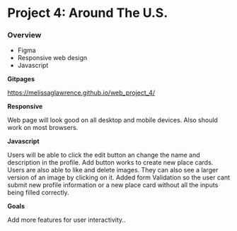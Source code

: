 # Project 4: Around The U.S.

### Overview

- Figma
- Responsive web design
- Javascript

**Gitpages**

https://melissaglawrence.github.io/web_project_4/

**Responsive**

Web page will look good on all desktop and mobile devices.
Also should work on most browsers.

**Javascript**

Users will be able to click the edit button an change the name and description in the profile.
Add button works to create new place cards.
Users are also able to like and delete images. They can also see a larger version of an image by clicking on it.
Added form Validation so the user cant submit new profile information or a new place card without all the inputs being filled correctly.

**Goals**

Add more features for user interactivity..
